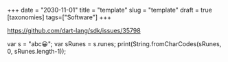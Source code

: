 +++
date = "2030-11-01"
title = "template"
slug = "template"
draft = true
[taxonomies]
tags=["Software"]
+++

https://github.com/dart-lang/sdk/issues/35798


var s = "abc😀";
var sRunes = s.runes;
print(String.fromCharCodes(sRunes, 0, sRunes.length-1));

